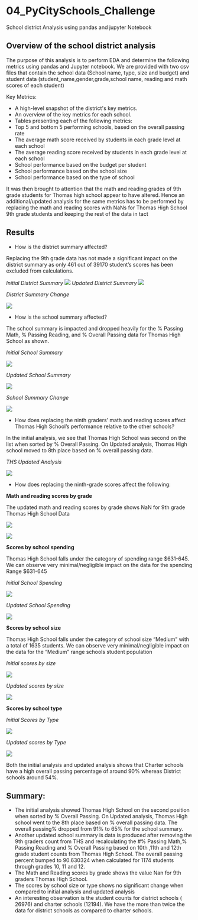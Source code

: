 # 04_PyCitySchools_Challenge
School district Analysis using pandas and jupyter Notebook
## Overview of the school district analysis
The purpose of this analysis is to perform EDA and  determine the following metrics using pandas and Jupyter notebook. 
We are provided with two csv files that contain the school data (School name, type, size and budget) and student data (student_name,gender,grade,school name, reading and math scores of each student)

Key Metrics:
- A high-level snapshot of the district's key metrics.
- An overview of the key metrics for each school.
- Tables presenting each of the following metrics:
- Top 5 and bottom 5 performing schools, based on the overall passing rate
- The average math score received by students in each grade level at each school
- The average reading score received by students in each grade level at each school
- School performance based on the budget per student
- School performance based on the school size 
- School performance based on the type of school

It was then brought to attention that the math and reading grades of 9th grade students for Thomas high school appear to have altered. Hence an additional/updated analysis for the same metrics has to be performed by replacing the math and reading scores with NaNs for Thomas High School 9th grade students and keeping the rest of the data in tact
## Results
- How is the district summary affected?

Replacing the 9th grade data has not made a significant impact on the district summary as only 461 out of 39170 student’s scores has been excluded from calculations.

_Initial District Summary_
![](Images/District_Summary_Initial.png)
_Updated District Summary_
![](Images/District_Summary_Updated.png)


_District Summary Change_

![](Images/District_Summary_Comparison.png)

- How is the school summary affected?

The school summary is impacted  and dropped heavily for the % Passing Math, % Passing Reading, and % Overall Passing data  for Thomas High School as shown.

_Initial School Summary_

![](Images/School_Summary_Initial.png)

_Updated School Summary_

![](Images/School_Summary_Updated.png)

_School Summary Change_

![](Images/School_Summary_Comparison.png)

- How does replacing the ninth graders’ math and reading scores affect Thomas High School’s performance relative to the other schools?

In the initial analysis, we see that Thomas High School was second on the list when sorted by % Overall Passing. On Updated analysis, Thomas High school moved to  8th place based on % overall passing data.

_THS Updated Analysis_

![](Images/THS_Updated_Analysis.png)

- How does replacing the ninth-grade scores affect the following:

**Math and reading scores by grade**

The updated math and reading scores by grade  shows NaN for 9th grade Thomas High School Data

![](Images/Math_Scores_By_Grade.png)

![](Images/Reading_Scores_By_Grade.png)

**Scores by school spending**

Thomas High School falls under the category of spending range $631-645. We can observe very minimal/negligible impact on the data for the spending Range $631-645

_Initial School Spending_

![](Images/Spending_Summary_Initial.png)

_Updated School Spending_

![](Images/Spending_Summary_Updated.png)


**Scores by school size**

Thomas High School falls under the category of  school size “Medium” with a total of 1635 students. We can observe very minimal/negligible impact on the data for the “Medium” range schools student population

_Initial scores by size_

![](Images/Size_Summary_initial.png)

_Updated scores by size_

![](Images/Size_Summary_Updated.png)

**Scores by school type**

_Initial Scores by Type_

![](Images/SchoolType_Summary_initial.png)

_Updated scores by Type_

![](Images/SchoolType_Summary_Updated.png)


Both the initial analysis and updated analysis shows that Charter schools have a high overall passing percentage of around 90% whereas District schools around 54%.

## Summary: 

- The initial analysis showed  Thomas High School on the  second position when sorted by % Overall Passing. On Updated analysis, Thomas High school went to the 8th place based on % overall passing data. The overall passing% dropped from 91% to 65% for the school summary.
- Another updated school summary is data is produced after removing the 9th graders count from THS and recalculating the #% Passing Math,% Passing Reading and % Overall Passing based on 10th ,11th and 12th grade student counts from Thomas High School. The overall passing percent bumped to 90.630324 when calculated for 1174 students through grades 10, 11 and 12.
- The Math and Reading scores by grade shows the value Nan for 9th graders Thomas High School.
- The scores by school size or type shows no significant change when compared to initial analysis and updated analysis
-  An interesting observation is the student counts for district schools ( 26976) and charter schools (12194). We have the more than twice the data for district schools as compared to charter schools.


